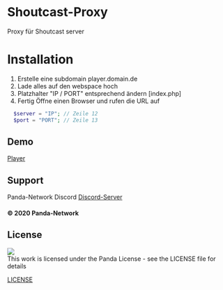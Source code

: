 # Shoutcast-Proxy

Proxy für Shoutcast server

# Installation

1. Erstelle eine subdomain player.domain.de
2. Lade alles auf den webspace hoch
3. Platzhalter "IP / PORT" entsprechend ändern [index.php]
4. Fertig Öffne einen Browser und rufen die URL auf

```php
  $server = "IP"; // Zeile 12
  $port = "PORT"; // Zeile 13
```

## Demo

[Player](https://dance-with-panda.de/stream/)

## Support

Panda-Network Discord [Discord-Server](https://discord.gg/z8ScRvf)

#### © 2020 Panda-Network

## License

<a rel="license" href="https://panda-network.de/licenses" target="_blank" >
   <img src="https://panda-network.de/img/pn-forum-300x85.png" >
   <br>
</a>
This work is licensed under the Panda License - see the LICENSE file for details

[LICENSE](LICENSE.md)
